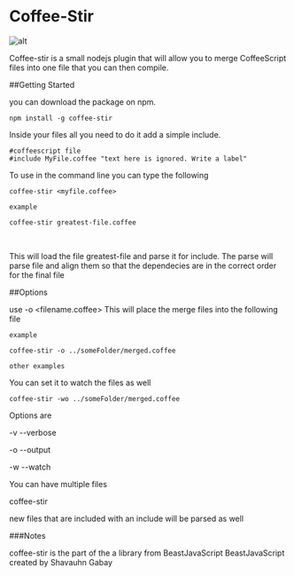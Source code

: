 Coffee-Stir
==================

![alt](link)

Coffee-stir is a small nodejs plugin that will allow you to merge CoffeeScript files into one file that you can then compile.


##Getting Started

you can download the package on npm.

    npm install -g coffee-stir


Inside your files all you need to do it add a simple include.

    #coffeescript file
    #include MyFile.coffee "text here is ignored. Write a label"

To use in the command line you can type the following

    coffee-stir <myfile.coffee>

    example

    coffee-stir greatest-file.coffee


<br>

This will load the file greatest-file and parse it for include.
The parse will parse file and align them so that the dependecies are in the correct order for the final file




##Options

use -o <filename.coffee>
This will place the merge files into the following file

    example

    coffee-stir -o ../someFolder/merged.coffee

    other examples

You can set it to watch the files as well

    coffee-stir -wo ../someFolder/merged.coffee

Options are

-v --verbose

-o --output

-w --watch


You can have multiple files

coffee-stir <file1> <file2> <file3>


new files that are included with an include will be parsed as well








###Notes

coffee-stir is the part of the a library from BeastJavaScript
BeastJavaScript created by Shavauhn Gabay